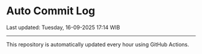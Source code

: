 # Auto Commit Log

Last updated: Tuesday, 16-09-2025 17:14 WIB

---

This repository is automatically updated every hour using GitHub Actions.
